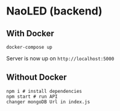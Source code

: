 # NaoLED (backend)

 ## With Docker
 
```
docker-compose up
```

Server is now up on `http://localhost:5000`

 ## Without Docker
 
```
npm i # install dependencies
npm start # run API
changer mongoDB Url in index.js
```
